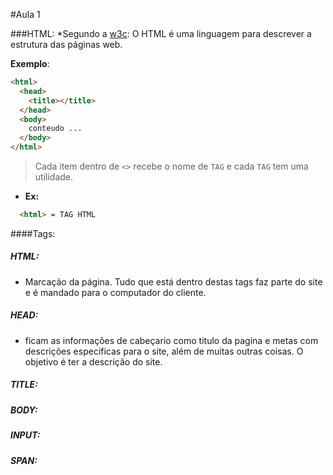 #Aula 1

###HTML:
*Segundo a [w3c](http://www.w3.org/standards/webdesign/htmlcss): O HTML é uma linguagem para descrever a estrutura das páginas web.

**Exemplo**:
```html
<html>
  <head>
    <title></title>
  </head>
  <body>
    conteudo ...
  </body>
</html>

```
> Cada item dentro de `<>` recebe o nome de `TAG` e cada `TAG` tem uma utilidade. 
* **Ex:** 
```html 
  <html> = TAG HTML 
```

####Tags:

##### HTML: 
* Marcação da página. Tudo que está dentro destas tags faz parte do site e é mandado para o computador do cliente.
##### HEAD:
* ficam as informações de cabeçario como titulo da pagina e metas com descrições especificas para o site, além de muitas outras coisas. O objetivo é ter a descrição do site. 
##### TITLE:
##### BODY:
##### INPUT:
##### SPAN:
